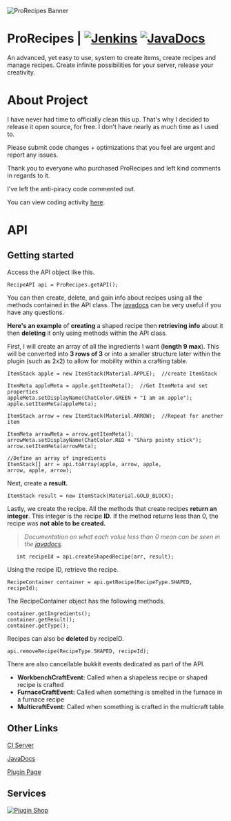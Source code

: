 ![ProRecipes Banner](https://proxy.spigotmc.org/3b2198b65d3286658db78fce65f93d280428f90e?url=https://www.dropbox.com/s/2z0yhk0ap8qyw4u/Header.png?raw=1)

# ProRecipes | [![Jenkins](http://ci.drepic.xyz/job/ProRecipes/job/master/badge/icon)](http://ci.drepic.xyz/blue/organizations/jenkins/ProRecipes/activity) [![JavaDocs](https://javadoc.io/badge/dummy/dummy/1.0.0.svg?color=blue)](http://mcgrizzz.github.io/ProRecipesDocs/index.html?mc/mcgrizzz/prorecipes/RecipeAPI.html)




An advanced, yet easy to use, system to create items, create recipes and manage recipes. Create infinite possibilities for your server, release your creativity.

# About Project

	  
 I have never had time to officially clean this up. That's why I decided to
 release it open source, for free. I don't have nearly as much time as I used to. 
 
 Please submit code changes + optimizations that you feel are urgent and report any issues.
 
 Thank you to everyone who purchased ProRecipes and left kind comments in regards to it. 
 
 I've left the anti-piracy code commented out. 
 
 You can view coding activity [here](https://wakatime.com/@d9793e92-1e91-4109-a006-f1f81007d3a9/projects/wdnwkfjseq).
	 

# API

Getting started​
-
  

  
Access the API object like this.

    RecipeAPI api = ProRecipes.getAPI();
  You can then create, delete, and gain info about recipes using all the methods contained in the API class. The [javadocs](http://mcgrizzz.github.io/ProRecipesDocs/index.html?mc/mcgrizzz/prorecipes/RecipeAPI.html) can be very useful if you have any questions.
  
**Here's an example** of **creating** a shaped recipe then **retrieving info** about it then **deleting** it only using methods within the API class.  
  
First, I will create an array of all the ingredients I want (**length 9 max**). This will be converted into **3 rows of 3** or into a smaller structure later within the plugin (such as 2x2) to allow for mobility within a crafting table. 

    ItemStack apple = new ItemStack(Material.APPLE);  //create ItemStack
  
    ItemMeta appleMeta = apple.getItemMeta();  //Get ItemMeta and set properties
    appleMeta.setDisplayName(ChatColor.GREEN + "I am an apple");  
    apple.setItemMeta(appleMeta);  
      
    ItemStack arrow = new ItemStack(Material.ARROW);  //Repeat for another item
      
    ItemMeta arrowMeta = arrow.getItemMeta();  
    arrowMeta.setDisplayName(ChatColor.RED + "Sharp pointy stick");  
    arrow.setItemMeta(arrowMeta);  
    
    //Define an array of ingredients
    ItemStack[] arr = api.toArray(apple, arrow, apple,  
    arrow, apple, arrow);
 Next,  create a **result.**
 

    ItemStack result = new ItemStack(Material.GOLD_BLOCK);
Lastly, we create the recipe. All the methods that create recipes **return an integer**. This integer is the recipe **ID**. If the method returns less than 0, the recipe was **not able to be created.** 
> *Documentation on what each value less than 0 mean can be seen in the [javadocs](http://mcgrizzz.github.io/ProRecipesDocs/index.html?mc/mcgrizzz/prorecipes/RecipeAPI.html).*

       int recipeId = api.createShapedRecipe(arr, result);
Using the recipe ID, retrieve the recipe.

    RecipeContainer container = api.getRecipe(RecipeType.SHAPED, recipeId);
   The RecipeContainer object has the following methods.
   

    container.getIngredients();  
    container.getResult();  
    container.getType();
Recipes can also be **deleted** by recipeID.

    api.removeRecipe(RecipeType.SHAPED, recipeId);
There are also cancellable bukkit events dedicated as part of the API. 

 - **WorkbenchCraftEvent:** Called when a shapeless recipe or shaped recipe is crafted  
- **FurnaceCraftEvent:** Called when something is smelted in the furnace in a furnace recipe  
- **MulticraftEvent:** Called when something is crafted in the multicraft table

 Other Links
 -
[CI Server](http://ci.drepic.xyz/blue/organizations/jenkins/ProRecipes/activity)

[JavaDocs](http://mcgrizzz.github.io/ProRecipesDocs/index.html?mc/mcgrizzz/prorecipes/RecipeAPI.html)

[Plugin Page](https://www.spigotmc.org/resources/prorecipes.52533/)

Services
-

[![Plugin Shop](https://i.imgur.com/enlPypU.gif)](https://shop.drepic.xyz/)

